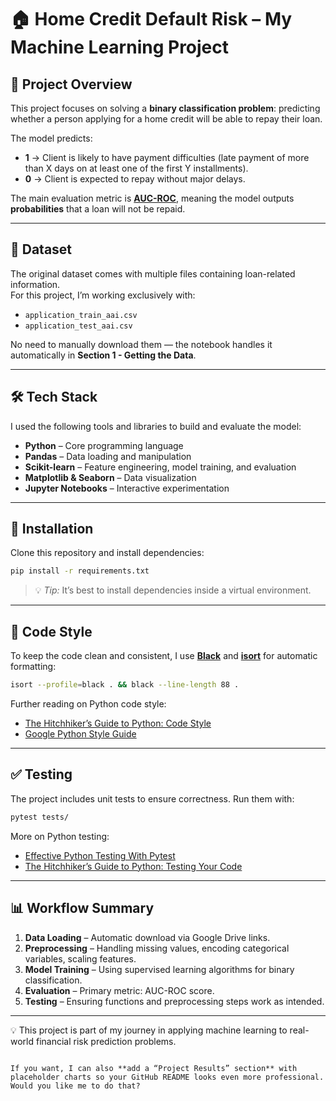 
# 🏠 Home Credit Default Risk – My Machine Learning Project

## 📌 Project Overview

This project focuses on solving a **binary classification problem**: predicting whether a person applying for a home credit will be able to repay their loan.  

The model predicts:  
- **1** → Client is likely to have payment difficulties (late payment of more than X days on at least one of the first Y installments).  
- **0** → Client is expected to repay without major delays.  

The main evaluation metric is **[AUC-ROC](https://developers.google.com/machine-learning/crash-course/classification/roc-and-auc?hl=es_419)**, meaning the model outputs **probabilities** that a loan will not be repaid.

---

## 📂 Dataset

The original dataset comes with multiple files containing loan-related information.  
For this project, I’m working exclusively with:

- `application_train_aai.csv`
- `application_test_aai.csv`

No need to manually download them — the notebook handles it automatically in **Section 1 - Getting the Data**.

---

## 🛠 Tech Stack

I used the following tools and libraries to build and evaluate the model:

- **Python** – Core programming language  
- **Pandas** – Data loading and manipulation  
- **Scikit-learn** – Feature engineering, model training, and evaluation  
- **Matplotlib & Seaborn** – Data visualization  
- **Jupyter Notebooks** – Interactive experimentation

---

## 🚀 Installation

Clone this repository and install dependencies:  

```bash
pip install -r requirements.txt
````

> 💡 *Tip:* It’s best to install dependencies inside a virtual environment.

---

## 🧹 Code Style

To keep the code clean and consistent, I use **[Black](https://black.readthedocs.io/)** and **[isort](https://pycqa.github.io/isort/)** for automatic formatting:

```bash
isort --profile=black . && black --line-length 88 .
```

Further reading on Python code style:

* [The Hitchhiker’s Guide to Python: Code Style](https://docs.python-guide.org/writing/style/)
* [Google Python Style Guide](https://google.github.io/styleguide/pyguide.html)

---

## ✅ Testing

The project includes unit tests to ensure correctness. Run them with:

```bash
pytest tests/
```

More on Python testing:

* [Effective Python Testing With Pytest](https://realpython.com/pytest-python-testing/)
* [The Hitchhiker’s Guide to Python: Testing Your Code](https://docs.python-guide.org/writing/tests/)

---

## 📊 Workflow Summary

1. **Data Loading** – Automatic download via Google Drive links.
2. **Preprocessing** – Handling missing values, encoding categorical variables, scaling features.
3. **Model Training** – Using supervised learning algorithms for binary classification.
4. **Evaluation** – Primary metric: AUC-ROC score.
5. **Testing** – Ensuring functions and preprocessing steps work as intended.

---

💡 This project is part of my journey in applying machine learning to real-world financial risk prediction problems.

```

If you want, I can also **add a “Project Results” section** with placeholder charts so your GitHub README looks even more professional. Would you like me to do that?
```
